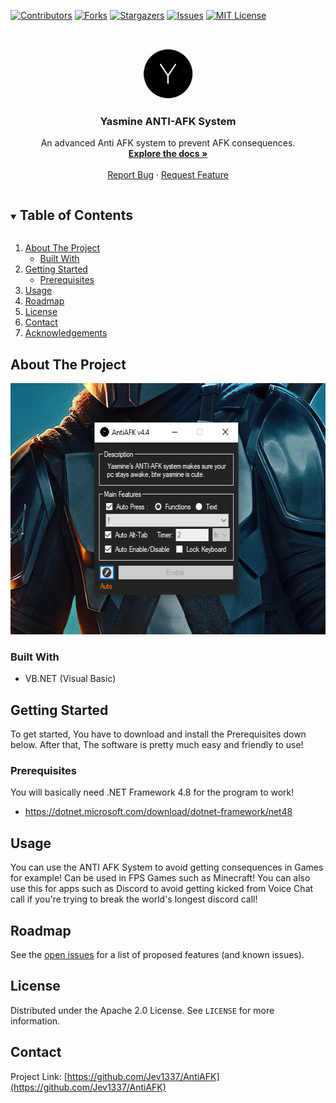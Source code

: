 <!--
*** Thanks for checking out the Best-README-Template. If you have a suggestion
*** that would make this better, please fork the repo and create a pull request
*** or simply open an issue with the tag "enhancement".
*** Thanks again! Now go create something AMAZING! :D
***
***
***
*** To avoid retyping too much info. Do a search and replace for the following:
*** github_username, repo_name, twitter_handle, email, project_title, project_description
--> 



<!-- PROJECT SHIELDS -->
<!--
*** I'm using markdown "reference style" links for readability.
*** Reference links are enclosed in brackets [ ] instead of parentheses ( ).
*** See the bottom of this document for the declaration of the reference variables
*** for contributors-url, forks-url, etc. This is an optional, concise syntax you may use.
*** https://www.markdownguide.org/basic-syntax/#reference-style-links
-->

[![Contributors][contributors-shield]][contributors-url]
[![Forks][forks-shield]][forks-url]
[![Stargazers][stars-shield]][stars-url]
[![Issues][issues-shield]][issues-url]
[![MIT License][license-shield]][license-url]



<!-- PROJECT LOGO -->
<br />
<p align="center">
  <a href="https://github.com/Jev1337/AntiAFK">
    <img src="AFK.png" alt="Logo" width="80" height="80">
  </a>

  <h3 align="center">Yasmine ANTI-AFK System</h3>

  <p align="center">
    An advanced Anti AFK system to prevent AFK consequences.
    <br />
    <a href="https://github.com/Jev1337/AntiAFK"><strong>Explore the docs »</strong></a>
    <br />
    <br />
    <a href="https://github.com/Jev1337/AntiAFK/issues">Report Bug</a>
    ·
    <a href="https://github.com/Jev1337/AntiAFK/issues">Request Feature</a>
  </p>
</p>



<!-- TABLE OF CONTENTS -->
<details open="open">
  <summary><h2 style="display: inline-block">Table of Contents</h2></summary>
  <ol>
    <li>
      <a href="#about-the-project">About The Project</a>
      <ul>
        <li><a href="#built-with">Built With</a></li>
      </ul>
    </li>
    <li>
      <a href="#getting-started">Getting Started</a>
      <ul>
        <li><a href="#prerequisites">Prerequisites</a></li>
      </ul>
    </li>
    <li><a href="#usage">Usage</a></li>
    <li><a href="#roadmap">Roadmap</a></li>
    <li><a href="#license">License</a></li>
    <li><a href="#contact">Contact</a></li>
    <li><a href="#acknowledgements">Acknowledgements</a></li>
  </ol>
</details>



<!-- ABOUT THE PROJECT -->
## About The Project

<div align="center"><img src="About.png" alt="Logo" width="566" height="402"></div>


### Built With

* []()VB.NET (Visual Basic)

<!-- GETTING STARTED -->
## Getting Started

To get started, You have to download and install the Prerequisites down below. After that, The software is pretty much easy and friendly to use!

### Prerequisites

You will basically need .NET Framework 4.8 for the program to work!
* https://dotnet.microsoft.com/download/dotnet-framework/net48

<!-- USAGE EXAMPLES -->
## Usage

You can use the ANTI AFK System to avoid getting consequences in Games for example! Can be used in FPS Games such as Minecraft! You can also use this for apps such as Discord to avoid getting kicked from Voice Chat call if you're trying to break the world's longest discord call!


<!-- ROADMAP -->
## Roadmap

See the [open issues](https://github.com/Jev1337/AntiAFK/issues) for a list of proposed features (and known issues).



<!-- LICENSE -->
## License

Distributed under the Apache 2.0 License. See `LICENSE` for more information.



<!-- CONTACT -->
## Contact

Project Link: [https://github.com/Jev1337/AntiAFK](https://github.com/Jev1337/AntiAFK)



<!-- MARKDOWN LINKS & IMAGES -->
<!-- https://www.markdownguide.org/basic-syntax/#reference-style-links -->
[contributors-shield]: https://img.shields.io/github/contributors/Jev1337/repo.svg?style=for-the-badge
[contributors-url]: https://github.com/Jev1337/AntiAFK/graphs/contributors
[forks-shield]: https://img.shields.io/github/forks/Jev1337/AntiAFK.svg?style=for-the-badge
[forks-url]: https://github.com/Jev1337/AntiAFK/network/members
[stars-shield]: https://img.shields.io/github/stars/Jev1337/AntiAFK.svg?style=for-the-badge
[stars-url]: https://github.com/Jev1337/AntiAFK/stargazers
[issues-shield]: https://img.shields.io/github/issues/Jev1337/AntiAFK.svg?style=for-the-badge
[issues-url]: https://github.com/Jev1337/AntiAFK/issues
[license-shield]: https://img.shields.io/github/license/Jev1337/AntiAFK.svg?style=for-the-badge
[license-url]: https://github.com/Jev1337/AntiAFK/blob/master/LICENSE.txt
